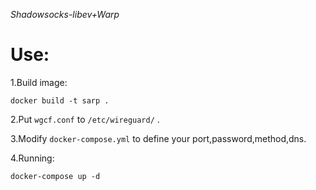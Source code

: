 *Shadowsocks-libev+Warp*  
  
# Use:
1.Build image:
```
docker build -t sarp .
```
2.Put ```wgcf.conf``` to ```/etc/wireguard/``` .

3.Modify ```docker-compose.yml``` to define your port,password,method,dns.

4.Running:
```
docker-compose up -d
```
